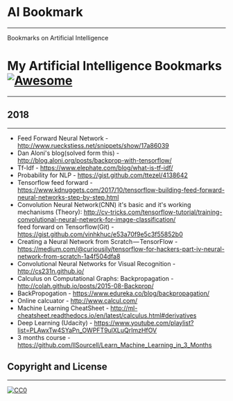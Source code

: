 # AI Bookmark
-----

Bookmarks on Artificial Intelligence

# My Artificial Intelligence Bookmarks  [![Awesome](https://cdn.rawgit.com/sindresorhus/awesome/d7305f38d29fed78fa85652e3a63e154dd8e8829/media/badge.svg)](https://github.com/sindresorhus/awesome)
-----

## 2018
-----

- Feed Forward Neural Network - http://www.rueckstiess.net/snippets/show/17a86039 <br />
- Dan Aloni's blog(solved form this) - http://blog.aloni.org/posts/backprop-with-tensorflow/ <br />
- Tf-Idf - https://www.elephate.com/blog/what-is-tf-idf/ <br/>
- Probability for NLP - https://gist.github.com/ttezel/4138642 <br />
- Tensorflow feed forward - https://www.kdnuggets.com/2017/10/tensorflow-building-feed-forward-neural-networks-step-by-step.html<br />
- Convolution Neural Network(CNN) it's basic and it's working mechanisms (Theory): http://cv-tricks.com/tensorflow-tutorial/training-convolutional-neural-network-for-image-classification/<br />
feed forward on Tensorflow(Git) - https://gist.github.com/vinhkhuc/e53a70f9e5c3f55852b0<br />
- Creating a Neural Network from Scratch — TensorFlow - https://medium.com/@curiousily/tensorflow-for-hackers-part-iv-neural-network-from-scratch-1a4f504dfa8 <br />
- Convolutional Neural Networks for Visual Recognition - http://cs231n.github.io/ <br />
- Calculus on Computational Graphs: Backpropagation - http://colah.github.io/posts/2015-08-Backprop/ <br />
- BackPropogation - https://www.edureka.co/blog/backpropagation/ <br />
- Online calcuator - http://www.calcul.com/ <br />
- Machine Learning CheatSheet - http://ml-cheatsheet.readthedocs.io/en/latest/calculus.html#derivatives <br />
- Deep Learning (Udacity) - https://www.youtube.com/playlist?list=PLAwxTw4SYaPn_OWPFT9ulXLuQrImzHfOV <br />
- 3 months course - https://github.com/llSourcell/Learn_Machine_Learning_in_3_Months <br />

## Copyright and License
-------

[![CC0](http://i.creativecommons.org/p/zero/1.0/88x31.png)](http://creativecommons.org/publicdomain/zero/1.0/)
